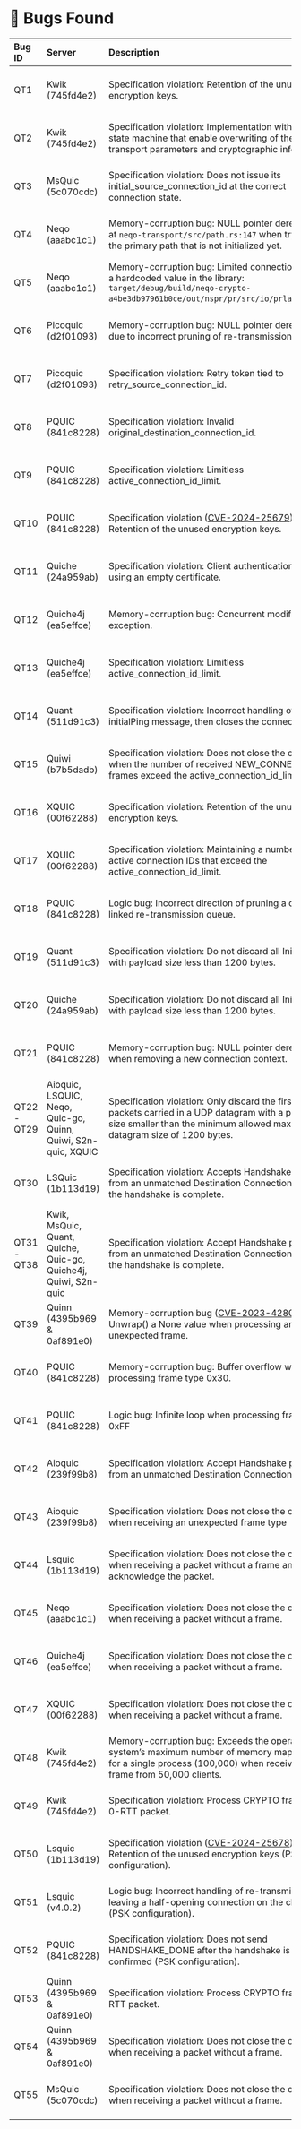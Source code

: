 # 🐛 Bugs Found

| Bug ID | Server | Description | Details |
| :----- | :----- | :---------- | :------------- |
| QT1    | Kwik (745fd4e2) | Specification violation: Retention of the unused encryption keys. | [Click for more info](bugDetails/QT1.md) |
| QT2    | Kwik (745fd4e2) | Specification violation: Implementation without a state machine that enable overwriting of the client's transport parameters and cryptographic information. | [Click for more info](bugDetails/QT2.md) |
| QT3    | MsQuic (5c070cdc) | Specification violation: Does not issue its initial_source_connection_id at the correct connection state. | [Click for more info](bugDetails/QT3.md) |
| QT4    | Neqo (aaabc1c1) | Memory-corruption bug: NULL pointer dereference at ```neqo-transport/src/path.rs:147``` when trying to get the primary path that is not initialized yet. | [Click for more info](bugDetails/QT4.md) |
| QT5    | Neqo (aaabc1c1) | Memory-corruption bug: Limited connections due to a hardcoded value in the library: ```target/debug/build/neqo-crypto-a4be3db97961b0ce/out/nspr/pr/src/io/prlayer.c:619```. | [Click for more info](bugDetails/QT5.md) |
| QT6    | Picoquic (d2f01093) | Memory-corruption bug: NULL pointer dereference due to incorrect pruning of re-transmission queue. | [Click for more info](bugDetails/QT6.md) |
| QT7    | Picoquic (d2f01093) | Specification violation: Retry token tied to retry_source_connection_id. | [Click for more info](bugDetails/QT7.md) |
| QT8    | PQUIC (841c8228) | Specification violation: Invalid original_destination_connection_id. | [Click for more info](bugDetails/QT8.md) |
| QT9    | PQUIC (841c8228) | Specification violation: Limitless active_connection_id_limit. | [Click for more info](bugDetails/QT9.md) |
| QT10   | PQUIC (841c8228) | Specification violation ([CVE-2024-25679](https://nvd.nist.gov/vuln/detail/CVE-2024-25679)): Retention of the unused encryption keys. | [Click for more info](bugDetails/QT10.md) |
| QT11   | Quiche (24a959ab) | Specification violation: Client authentication bypass using an empty certificate. | [Click for more info](bugDetails/QT11.md) |
| QT12   | Quiche4j (ea5effce) | Memory-corruption bug: Concurrent modification exception. | [Click for more info](bugDetails/QT12.md) |
| QT13   | Quiche4j (ea5effce) | Specification violation: Limitless active_connection_id_limit. | [Click for more info](bugDetails/QT13.md) |
| QT14   | Quant (511d91c3) | Specification violation: Incorrect handling of an initialPing message, then closes the connection. | [Click for more info](bugDetails/QT14.md) |
| QT15   | Quiwi (b7b5dadb) | Specification violation: Does not close the connection when the number of received NEW_CONNECTION_ID frames exceed the active_connection_id_limit. | [Click for more info](bugDetails/QT15.md) |
| QT16   | XQUIC (00f62288) | Specification violation: Retention of the unused encryption keys. | [Click for more info](bugDetails/QT16.md) |
| QT17   | XQUIC (00f62288) | Specification violation: Maintaining a number of active connection IDs that exceed the active_connection_id_limit. | [Click for more info](bugDetails/QT17.md) |
| QT18   | PQUIC (841c8228) | Logic bug: Incorrect direction of pruning a double-linked re-transmission queue.  | [Click for more info](bugDetails/QT18.md) |
| QT19   | Quant (511d91c3) | Specification violation: Do not discard all Initial packet with payload size less than 1200 bytes. | [Click for more info](bugDetails/QT19.md) |
| QT20   | Quiche (24a959ab) | Specification violation: Do not discard all Initial packet with payload size less than 1200 bytes. | [Click for more info](bugDetails/QT20.md) |
| QT21   | PQUIC (841c8228) | Memory-corruption bug: NULL pointer dereference when removing a new connection context. | [Click for more info](bugDetails/QT21.md) |
| QT22 - QT29   | Aioquic, LSQUIC, Neqo, Quic-go, Quinn, Quiwi, S2n-quic, XQUIC | Specification violation: Only discard the first Initial packets carried in a UDP datagram with a payload size smaller than the minimum allowed maximum datagram size of 1200 bytes. | [Click for more info](bugDetails/QT22-29.md) |
| QT30   | LSQuic (1b113d19) | Specification violation: Accepts Handshake packet from an unmatched Destination Connection ID after the handshake is complete. | [Click for more info](bugDetails/QT30.md) |
| QT31 - QT38   | Kwik, MsQuic, Quant, Quiche, Quic-go, Quiche4j, Quiwi, S2n-quic | Specification violation: Accept Handshake packet from an unmatched Destination Connection ID until the handshake is complete. | [Click for more info](bugDetails/QT31-38.md) |
| QT39   | Quinn (4395b969 & 0af891e0) | Memory-corruption bug ([CVE-2023-42805](https://nvd.nist.gov/vuln/detail/CVE-2023-42805)): Unwrap() a None value when processing an unexpected frame. | [Click for more info](bugDetails/QT39.md) |
| QT40   | PQUIC (841c8228) | Memory-corruption bug:  Buffer overflow when processing frame type 0x30. | [Click for more info](bugDetails/QT40.md) |
| QT41   | PQUIC (841c8228) | Logic bug: Infinite loop when processing frame type 0xFF | [Click for more info](bugDetails/QT41.md) |
| QT42   | Aioquic (239f99b8) | Specification violation: Accept Handshake packet from an unmatched Destination Connection ID. | [Click for more info](bugDetails/QT42.md) |
| QT43   | Aioquic (239f99b8) | Specification violation: Does not close the connection when receiving an unexpected frame type | [Click for more info](bugDetails/QT43.md) |
| QT44   | Lsquic (1b113d19) | Specification violation: Does not close the connection when receiving a packet without a frame and still acknowledge the packet. | [Click for more info](bugDetails/QT44.md) |
| QT45   | Neqo (aaabc1c1) | Specification violation:  Does not close the connection when receiving a packet without a frame. | [Click for more info](bugDetails/QT45.md) |
| QT46   | Quiche4j (ea5effce) | Specification violation:  Does not close the connection when receiving a packet without a frame. | [Click for more info](bugDetails/QT46.md) |
| QT47   | XQUIC (00f62288) | Specification violation:  Does not close the connection when receiving a packet without a frame. | [Click for more info](bugDetails/QT47.md) |
| QT48   | Kwik (745fd4e2) | Memory-corruption bug: Exceeds the operating system’s maximum number of memory map- pings for a single process (100,000) when receiving PING frame from 50,000 clients. | [Click for more info](bugDetails/QT48.md) |
| QT49   | Kwik (745fd4e2) | Specification violation: Process CRYPTO frame in a 0-RTT packet. | [Click for more info](bugDetails/QT49.md) |
| QT50   | Lsquic (1b113d19) | Specification violation ([CVE-2024-25678](https://nvd.nist.gov/vuln/detail/CVE-2024-25678)): Retention of the unused encryption keys (PSK configuration). | [Click for more info](bugDetails/QT50.md) |
| QT51   | Lsquic (v4.0.2) | Logic bug: Incorrect handling of re-transmission, leaving a half-opening connection on the client side (PSK configuration). | [Click for more info](bugDetails/QT51.md) |
| QT52   | PQUIC (841c8228) | Specification violation: Does not send HANDSHAKE_DONE after the handshake is confirmed (PSK configuration). | [Click for more info](bugDetails/QT52.md) |
| QT53   | Quinn (4395b969 & 0af891e0) | Specification violation: Process CRYPTO frame in 0-RTT packet. |  [Click for more info](bugDetails/QT53.md) |
| QT54   | Quinn (4395b969 & 0af891e0) | Specification violation: Does not close the connection when receiving a packet without a frame. | [Click for more info](bugDetails/QT54.md) |
| QT55   | MsQuic (5c070cdc) | Specification violation: Does not close the connection when receiving a packet without a frame. | [Click for more info](bugDetails/QT55.md) |